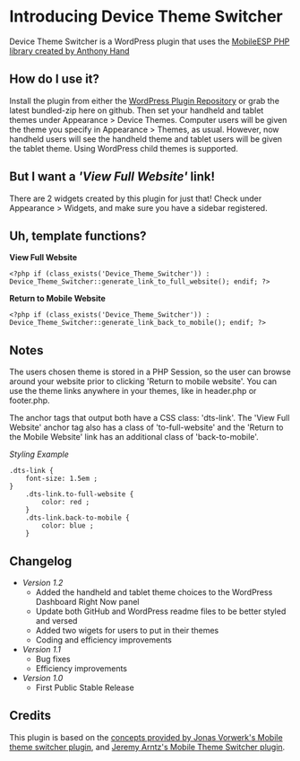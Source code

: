 # Introducing Device Theme Switcher

Device Theme Switcher is a WordPress plugin that uses the [MobileESP PHP library created by Anthony Hand](http://code.google.com/p/mobileesp/)

## How do I use it?

Install the plugin from either the [WordPress Plugin Repository](http://wordpress.org/extend/plugins/device-theme-switcher/) or grab the latest bundled-zip here on github. Then set your handheld and tablet themes under Appearance > Device Themes. Computer users will be given the theme you specify in Appearance > Themes, as usual. However, now handheld users will see the handheld theme and tablet users will be given the tablet theme. Using WordPress child themes is supported.

## But I want a <em>'View Full Website'</em> link! 

There are 2 widgets created by this plugin for just that! Check under Appearance > Widgets, and make sure you have a sidebar registered. 

## Uh, template functions? 

<strong>View Full Website</strong> 

    <?php if (class_exists('Device_Theme_Switcher')) : Device_Theme_Switcher::generate_link_to_full_website(); endif; ?>


<strong>Return to Mobile Website</strong>

    <?php if (class_exists('Device_Theme_Switcher')) : Device_Theme_Switcher::generate_link_back_to_mobile(); endif; ?>


## Notes
The users chosen theme is stored in a PHP Session, so the user can browse around your website prior to clicking 'Return to mobile website'. You can use the theme links anywhere in your themes, like in header.php or footer.php. 

The anchor tags that output both have a CSS class: 'dts-link'. The 'View Full Website' anchor tag also has a class of 'to-full-website' and the 'Return to the Mobile Website' link has an additional class of 'back-to-mobile'.

_Styling Example_

    .dts-link {
        font-size: 1.5em ;
    }
        .dts-link.to-full-website {
            color: red ;
        }
        .dts-link.back-to-mobile {
    	    color: blue ;
        }

## Changelog 

* _Version 1.2_
	* Added the handheld and tablet theme choices to the WordPress Dashboard Right Now panel
	* Update both GitHub and WordPress readme files to be better styled and versed
	* Added two wigets for users to put in their themes
	* Coding and efficiency improvements
* _Version 1.1_
	* Bug fixes
    * Efficiency improvements
* _Version 1.0_
	* First Public Stable Release

## Credits

This plugin is based on the [concepts provided by Jonas Vorwerk's Mobile theme switcher plugin](http://www.jonasvorwerk.com/), and [Jeremy Arntz's Mobile Theme Switcher plugin](http://www.jeremyarntz.com/).